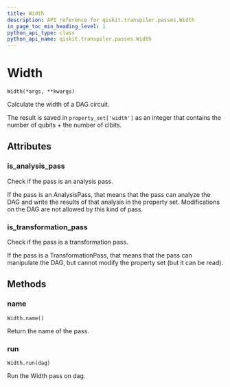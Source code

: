 ```yaml
---
title: Width
description: API reference for qiskit.transpiler.passes.Width
in_page_toc_min_heading_level: 1
python_api_type: class
python_api_name: qiskit.transpiler.passes.Width
---
```


# Width

<span id="qiskit.transpiler.passes.Width" />

`Width(*args, **kwargs)`

Calculate the width of a DAG circuit.

The result is saved in `property_set['width']` as an integer that contains the number of qubits + the number of clbits.

## Attributes

### is\_analysis\_pass

Check if the pass is an analysis pass.

If the pass is an AnalysisPass, that means that the pass can analyze the DAG and write the results of that analysis in the property set. Modifications on the DAG are not allowed by this kind of pass.

### is\_transformation\_pass

Check if the pass is a transformation pass.

If the pass is a TransformationPass, that means that the pass can manipulate the DAG, but cannot modify the property set (but it can be read).

## Methods

### name

<span id="qiskit.transpiler.passes.Width.name" />

`Width.name()`

Return the name of the pass.

### run

<span id="qiskit.transpiler.passes.Width.run" />

`Width.run(dag)`

Run the Width pass on dag.


